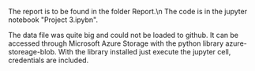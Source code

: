 
The report is to be found in the folder Report.\n 
The code is in the jupyter notebook "Project 3.ipybn". 

The data file was quite big and could not be loaded to github. 
It can be accessed through Microsoft Azure Storage with the python library azure-storeage-blob. 
With the library installed just execute the jupyter cell, credentials are included. 
